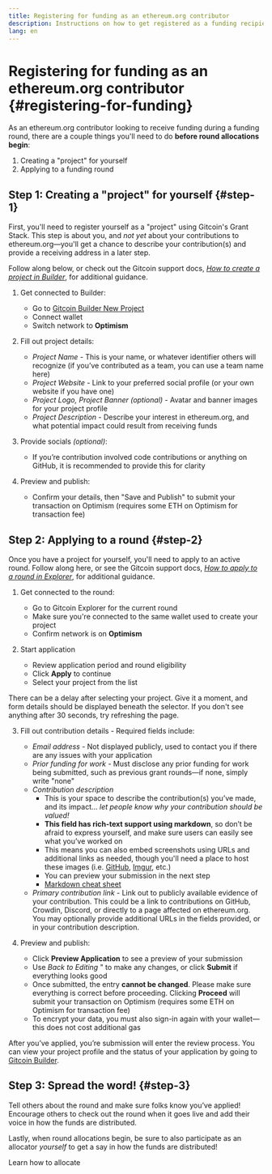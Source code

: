 ```yaml
---
title: Registering for funding as an ethereum.org contributor
description: Instructions on how to get registered as a funding recipient and apply to a funding round
lang: en
---
```


# Registering for funding as an ethereum.org contributor {#registering-for-funding}

As an ethereum.org contributor looking to receive funding during a funding round, there are a couple things you'll need to do **before round allocations begin**:

1. Creating a "project" for yourself
1. Applying to a funding round

## Step 1: Creating a "project" for yourself {#step-1}

First, you'll need to register yourself as a "project" using Gitcoin's Grant Stack. This step is about you, and _not yet_ about your contributions to ethereum.org—you'll get a chance to describe your contribution(s) and provide a receiving address in a later step.

Follow along below, or check out the Gitcoin support docs, _[How to create a project in Builder](https://support.gitcoin.co/gitcoin-knowledge-base/gitcoin-grants-program/project-owners/how-to-create-a-project-in-builder)_, for additional guidance.

1. Get connected to Builder:

   - Go to [Gitcoin Builder New Project](https://builder.gitcoin.co/#/projects/new)
   - Connect wallet
   - Switch network to **Optimism**

2. Fill out project details:

   - _Project Name_ - This is your name, or whatever identifier others will recognize (if you’ve contributed as a team, you can use a team name here)
   - _Project Website_ - Link to your preferred social profile (or your own website if you have one)
   - _Project Logo, Project Banner (optional)_ - Avatar and banner images for your project profile
   - _Project Description_ - Describe your interest in ethereum.org, and what potential impact could result from receiving funds

3. Provide socials _(optional)_:

   - If you’re contribution involved code contributions or anything on GitHub, it is recommended to provide this for clarity

4. Preview and publish:

   - Confirm your details, then "Save and Publish" to submit your transaction on Optimism (requires some ETH on Optimism for transaction fee)

## Step 2: Applying to a round {#step-2}

Once you have a project for yourself, you'll need to apply to an active round. Follow along here, or see the Gitcoin support docs, _[How to apply to a round in Explorer](https://support.gitcoin.co/gitcoin-knowledge-base/gitcoin-grants-program/project-owners/how-to-apply-to-a-round-in-explorer)_, for additional guidance.

<!-- TODO: Figure out how to link to round(s) without manual updates here -->
<!-- Explorer link: https://explorer.gitcoin.co/#/round/10/round-contract-address -->

1. Get connected to the round:

   - Go to <CurrentFundingRound roundInterface="explorer">Gitcoin Explorer for the current round</CurrentFundingRound>
   - Make sure you're connected to the same wallet used to create your project
   - Confirm network is on **Optimism**

2. Start application

   - Review application period and round eligibility
   - Click **Apply** to continue
   - Select your project from the list

<InfoBanner emoji="⏱️" my={8}>
There can be a delay after selecting your project. Give it a moment, and form details should be displayed beneath the selector. If you don't see anything after 30 seconds, try refreshing the page.
</InfoBanner>

3. Fill out contribution details - Required fields include:

   - _Email address_ - Not displayed publicly, used to contact you if there are any issues with your application
   - _Prior funding for work_ - Must disclose any prior funding for work being submitted, such as previous grant rounds—if none, simply write "none"
   - _Contribution description_
     - This is your space to describe the contribution(s) you’ve made, and its impact... _let people know why your contribution should be valued!_
     - **This field has rich-text support using markdown**, so don’t be afraid to express yourself, and make sure users can easily see what you’ve worked on
     - This means you can also embed screenshots using URLs and additional links as needed, though you'll need a place to host these images (i.e. [GitHub](https://github.com), [Imgur](https://imgur.com/), etc.)
     - You can preview your submission in the next step
     - [Markdown cheat sheet](https://www.markdownguide.org/cheat-sheet/)
   - _Primary contribution link_ - Link out to publicly available evidence of your contribution. This could be a link to contributions on GitHub, Crowdin, Discord, or directly to a page affected on ethereum.org. You may optionally provide additional URLs in the fields provided, or in your contribution description.

4. Preview and publish:

   - Click **Preview Application** to see a preview of your submission
   - Use _Back to Editing_ " to make any changes, or click **Submit** if everything looks good
   - Once submitted, the entry **cannot be changed**. Please make sure everything is correct before proceeding. Clicking **Proceed** will submit your transaction on Optimism (requires some ETH on Optimism for transaction fee)
   - To encrypt your data, you must also sign-in again with your wallet—this does not cost additional gas

<InfoBanner emoji="👷">
After you’ve applied, you’re submission will enter the review process. You can view your project profile and the status of your application by going to <a href="https://builder.gitcoin.co/">Gitcoin Builder</a>.
</InfoBanner>

## Step 3: Spread the word! {#step-3}

<Emoji text="📣" fontSize="3xl" me={2} /> Tell others about the round and make sure folks know you’ve applied! Encourage others to check out the round when it goes live and add their voice in how the funds are distributed.

<!-- TODO: Consider a link with a prepared tweet -->

Lastly, when round allocations begin, be sure to also participate as an allocator _yourself_ to get a say in how the funds are distributed!

<ButtonLink href="/contributing/funding-rounds/participating/allocating/">Learn how to allocate</ButtonLink>
